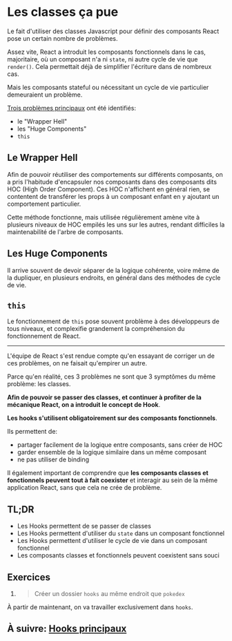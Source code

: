 # Les classes ça pue

Le fait d'utiliser des classes Javascript pour définir des composants React pose un certain nombre de problèmes.

Assez vite, React a introduit les composants fonctionnels dans le cas, majoritaire, où un composant n'a ni `state`, ni autre cycle de vie que `render()`. Cela permettait déjà de simplifier l'écriture dans de nombreux cas.

Mais les composants stateful ou nécessitant un cycle de vie particulier demeuraient un problème.

[Trois problèmes principaux](https://youtu.be/dpw9EHDh2bM?t=412) ont été identifiés:

- le "Wrapper Hell"
- les "Huge Components"
- `this`

## Le Wrapper Hell

Afin de pouvoir réutiliser des comportements sur différents composants, on a pris l'habitude d'encapsuler nos composants dans des composants dits HOC (High Order Component). Ces HOC n'affichent en général rien, se contentent de transférer les props à un composant enfant en y ajoutant un comportement particulier.

Cette méthode fonctionne, mais utilisée régulièrement amène vite à plusieurs niveaux de HOC empilés les uns sur les autres, rendant difficiles la maintenabilité de l'arbre de composants.

## Les Huge Components

Il arrive souvent de devoir séparer de la logique cohérente, voire même de la dupliquer, en plusieurs endroits, en général dans des méthodes de cycle de vie.

## `this`

Le fonctionnement de `this` pose souvent problème à des développeurs de tous niveaux, et complexifie grandement la compréhension du fonctionnement de React.

---

L'équipe de React s'est rendue compte qu'en essayant de corriger un de ces problèmes, on ne faisait qu'empirer un autre.

Parce qu'en réalité, ces 3 problèmes ne sont que 3 symptômes du même problème: les classes.

**Afin de pouvoir se passer des classes, et continuer à profiter de la mécanique React, on a introduit le concept de Hook**.

**Les hooks s'utilisent obligatoirement sur des composants fonctionnels**.

Ils permettent de:

- partager facilement de la logique entre composants, sans créer de HOC
- garder ensemble de la logique similaire dans un même composant
- ne pas utiliser de binding

Il également important de comprendre que **les composants classes et fonctionnels peuvent tout à fait coexister** et interagir au sein de la même application React, sans que cela ne crée de problème.

## TL;DR

- Les Hooks permettent de se passer de classes
- Les Hooks permettent d'utiliser du `state` dans un composant fonctionnel
- Les Hooks permettent d'utiliser le cycle de vie dans un composant fonctionnel
- Les composants classes et fonctionnels peuvent coexistent sans souci

## Exercices

1. > Créer un dossier `hooks` au même endroit que `pokedex`

À partir de maintenant, on va travailler exclusivement dans `hooks`.

## À suivre: [Hooks principaux](./2_hooks_principaux.md)
